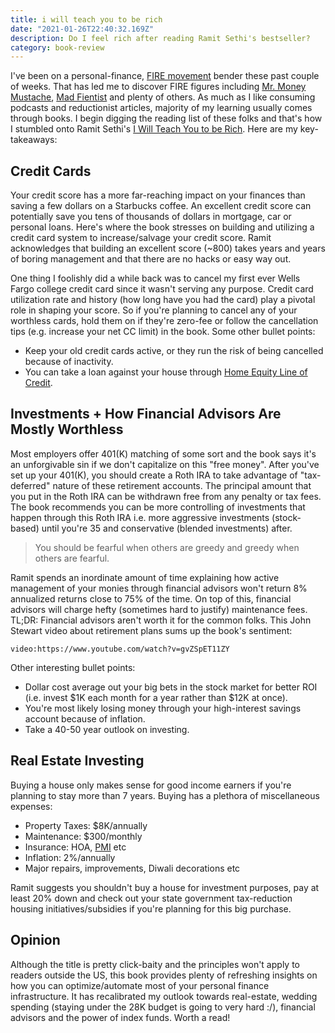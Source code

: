```yaml
---
title: i will teach you to be rich
date: "2021-01-26T22:40:32.169Z"
description: Do I feel rich after reading Ramit Sethi's bestseller?
category: book-review
---
```


I've been on a personal-finance, [FIRE movement](https://en.wikipedia.org/wiki/FIRE_movement) bender these past couple of weeks. That has led me to discover FIRE figures including [Mr. Money Mustache](mrmoneymustache.com), [Mad Fientist](https://www.madfientist.com/) and plenty of others. As much as I like consuming podcasts and reductionist articles, majority of my learning usually comes through books. I begin digging the reading list of these folks and that's how I stumbled onto Ramit Sethi's [I Will Teach You to be Rich](https://www.goodreads.com/book/show/40591670-i-will-teach-you-to-be-rich). Here are my key-takeaways:

## Credit Cards

Your credit score has a more far-reaching impact on your finances than saving a few dollars on a Starbucks coffee. An excellent credit score can potentially save you tens of thousands of dollars in mortgage, car or personal loans. Here's where the book stresses on building and utilizing a credit card system to increase/salvage your credit score. Ramit acknowledges that building an excellent score (~800) takes years and years of boring management and that there are no hacks or easy way out. 

One thing I foolishly did a while back was to cancel my first ever Wells Fargo college credit card since it wasn't serving any purpose. Credit card utilization rate and history (how long have you had the card) play a pivotal role in shaping your score. So if you're planning to cancel any of your worthless cards, hold them on if they're zero-fee or follow the cancellation tips (e.g. increase your net CC limit) in the book. Some other bullet points:

- Keep your old credit cards active, or they run the risk of being cancelled because of inactivity.
- You can take a loan against your house through [Home Equity Line of Credit](https://www.bankrate.com/home-equity/heloc-rates/).


## Investments + How Financial Advisors Are Mostly Worthless

Most employers offer 401(K) matching of some sort and the book says it's an unforgivable sin if we don't capitalize on this "free money". After you've set up your 401(K), you should create a Roth IRA to take advantage of "tax-deferred" nature of these retirement accounts. The principal amount that you put in the Roth IRA can be withdrawn free from any penalty or tax fees. The book recommends you can be more controlling of investments that happen through this Roth IRA i.e. more aggressive investments (stock-based) until you're 35 and conservative (blended investments) after.

> You should be fearful when others are greedy and greedy when others are fearful.

Ramit spends an inordinate amount of time explaining how active management of your monies through financial advisors won't return 8% annualized returns close to 75% of the time. On top of this, financial advisors will charge hefty (sometimes hard to justify) maintenance fees. TL;DR: Financial advisors aren't worth it for the common folks. This John Stewart video about retirement plans sums up the book's sentiment:

`video:https://www.youtube.com/watch?v=gvZSpET11ZY`

Other interesting bullet points:

- Dollar cost average out your big bets in the stock market for better ROI (i.e. invest $1K each month for a year rather than $12K at once).
- You're most likely losing money through your high-interest savings account because of inflation.
- Take a 40-50 year outlook on investing.

## Real Estate Investing

Buying a house only makes sense for good income earners if you're planning to stay more than 7 years. Buying has a plethora of miscellaneous expenses:

- Property Taxes: $8K/annually
- Maintenance: $300/monthly
- Insurance: HOA, [PMI](https://www.investopedia.com/mortgage/insurance/) etc
- Inflation: 2%/annually
- Major repairs, improvements, Diwali decorations etc

Ramit suggests you shouldn't buy a house for investment purposes, pay at least 20% down and check out your state government tax-reduction housing initiatives/subsidies if you're planning for this big purchase.

## Opinion

Although the title is pretty click-baity and the principles won't apply to readers outside the US, this book provides plenty of refreshing insights on how you can optimize/automate most of your personal finance infrastructure. It has recalibrated my outlook towards real-estate, wedding spending (staying under the 28K budget is going to very hard :/), financial advisors and the power of index funds. Worth a read!


